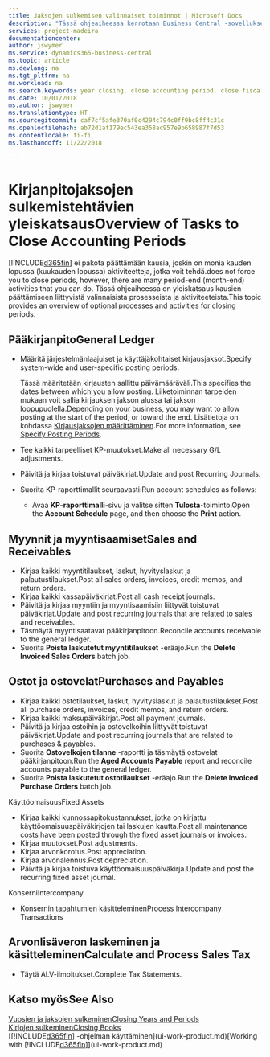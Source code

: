 ```yaml
---
title: Jaksojen sulkemisen valinnaiset toiminnot | Microsoft Docs
description: "Tässä ohjeaiheessa kerrotaan Business Central -sovelluksen kirjanpitojaksojen sulkemisen valinnaisista prosesseista ja toiminnoista."
services: project-madeira
documentationcenter: 
author: jswymer
ms.service: dynamics365-business-central
ms.topic: article
ms.devlang: na
ms.tgt_pltfrm: na
ms.workload: na
ms.search.keywords: year closing, close accounting period, close fiscal year, aging, creditor payments, vendor payments
ms.date: 10/01/2018
ms.author: jswymer
ms.translationtype: HT
ms.sourcegitcommit: caf7cf5afe370af0c4294c794c0ff9bc8ff4c31c
ms.openlocfilehash: ab72d1af179ec543ea358ac957e9b658987f7d53
ms.contentlocale: fi-fi
ms.lasthandoff: 11/22/2018

---
```

# <a name="overview-of-tasks-to-close-accounting-periods"></a><span data-ttu-id="b99d5-103">Kirjanpitojaksojen sulkemistehtävien yleiskatsaus</span><span class="sxs-lookup"><span data-stu-id="b99d5-103">Overview of Tasks to Close Accounting Periods</span></span>
[!INCLUDE[d365fin](includes/d365fin_md.md)] <span data-ttu-id="b99d5-104">ei pakota päättämään kausia, joskin on monia kauden lopussa (kuukauden lopussa) aktiviteetteja, jotka voit tehdä.</span><span class="sxs-lookup"><span data-stu-id="b99d5-104">does not force you to close periods, however, there are many period-end (month-end) activities that you can do.</span></span> <span data-ttu-id="b99d5-105">Tässä ohjeaiheessa on yleiskatsaus kausien päättämiseen liittyvistä valinnaisista prosesseista ja aktiviteeteista.</span><span class="sxs-lookup"><span data-stu-id="b99d5-105">This topic provides an overview of optional processes and activities for closing periods.</span></span>  

## <a name="general-ledger"></a><span data-ttu-id="b99d5-106">Pääkirjanpito</span><span class="sxs-lookup"><span data-stu-id="b99d5-106">General Ledger</span></span>
* <span data-ttu-id="b99d5-107">Määritä järjestelmänlaajuiset ja käyttäjäkohtaiset kirjausjaksot.</span><span class="sxs-lookup"><span data-stu-id="b99d5-107">Specify system-wide and user-specific posting periods.</span></span>  

    <span data-ttu-id="b99d5-108">Tässä määritetään kirjausten sallittu päivämääräväli.</span><span class="sxs-lookup"><span data-stu-id="b99d5-108">This specifies the dates between which you allow posting.</span></span> <span data-ttu-id="b99d5-109">Liiketoiminnan tarpeiden mukaan voit sallia kirjauksen jakson alussa tai jakson loppupuolella.</span><span class="sxs-lookup"><span data-stu-id="b99d5-109">Depending on your business, you may want to allow posting at the start of the period, or toward the end.</span></span> <span data-ttu-id="b99d5-110">Lisätietoja on kohdassa [Kirjausjaksojen määrittäminen](finance-how-specify-posting-periods.md).</span><span class="sxs-lookup"><span data-stu-id="b99d5-110">For more information, see [Specify Posting Periods](finance-how-specify-posting-periods.md).</span></span>  
* <span data-ttu-id="b99d5-111">Tee kaikki tarpeelliset KP-muutokset.</span><span class="sxs-lookup"><span data-stu-id="b99d5-111">Make all necessary G/L adjustments.</span></span>  
* <span data-ttu-id="b99d5-112">Päivitä ja kirjaa toistuvat päiväkirjat.</span><span class="sxs-lookup"><span data-stu-id="b99d5-112">Update and post Recurring Journals.</span></span>  
  <!--* Process Consolidations-->
* <span data-ttu-id="b99d5-113">Suorita KP-raporttimallit seuraavasti:</span><span class="sxs-lookup"><span data-stu-id="b99d5-113">Run account schedules as follows:</span></span>  
  * <span data-ttu-id="b99d5-114">Avaa **KP-raporttimalli**-sivu ja valitse sitten **Tulosta**-toiminto.</span><span class="sxs-lookup"><span data-stu-id="b99d5-114">Open the **Account Schedule** page, and then choose the **Print** action.</span></span>  

## <a name="sales-and-receivables"></a><span data-ttu-id="b99d5-115">Myynnit ja myyntisaamiset</span><span class="sxs-lookup"><span data-stu-id="b99d5-115">Sales and Receivables</span></span>
* <span data-ttu-id="b99d5-116">Kirjaa kaikki myyntitilaukset, laskut, hyvityslaskut ja palautustilaukset.</span><span class="sxs-lookup"><span data-stu-id="b99d5-116">Post all sales orders, invoices, credit memos, and return orders.</span></span>  
* <span data-ttu-id="b99d5-117">Kirjaa kaikki kassapäiväkirjat.</span><span class="sxs-lookup"><span data-stu-id="b99d5-117">Post all cash receipt journals.</span></span>  
* <span data-ttu-id="b99d5-118">Päivitä ja kirjaa myyntiin ja myyntisaamisiin liittyvät toistuvat päiväkirjat.</span><span class="sxs-lookup"><span data-stu-id="b99d5-118">Update and post recurring journals that are related to sales and receivables.</span></span>  
* <span data-ttu-id="b99d5-119">Täsmäytä myyntisaatavat pääkirjanpitoon.</span><span class="sxs-lookup"><span data-stu-id="b99d5-119">Reconcile accounts receivable to the general ledger.</span></span>  
* <span data-ttu-id="b99d5-120">Suorita **Poista laskutetut myyntitilaukset** -eräajo.</span><span class="sxs-lookup"><span data-stu-id="b99d5-120">Run the **Delete Invoiced Sales Orders** batch job.</span></span>  

## <a name="purchases-and-payables"></a><span data-ttu-id="b99d5-121">Ostot ja ostovelat</span><span class="sxs-lookup"><span data-stu-id="b99d5-121">Purchases and Payables</span></span>
* <span data-ttu-id="b99d5-122">Kirjaa kaikki ostotilaukset, laskut, hyvityslaskut ja palautustilaukset.</span><span class="sxs-lookup"><span data-stu-id="b99d5-122">Post all purchase orders, invoices, credit memos, and return orders.</span></span>  
* <span data-ttu-id="b99d5-123">Kirjaa kaikki maksupäiväkirjat.</span><span class="sxs-lookup"><span data-stu-id="b99d5-123">Post all payment journals.</span></span>  
* <span data-ttu-id="b99d5-124">Päivitä ja kirjaa ostoihin ja ostovelkoihin liittyvät toistuvat päiväkirjat.</span><span class="sxs-lookup"><span data-stu-id="b99d5-124">Update and post recurring journals that are related to purchases & payables.</span></span>  
* <span data-ttu-id="b99d5-125">Suorita **Ostovelkojen tilanne** -raportti ja täsmäytä ostovelat pääkirjanpitoon.</span><span class="sxs-lookup"><span data-stu-id="b99d5-125">Run the **Aged Accounts Payable** report and reconcile accounts payable to the general ledger.</span></span>  
* <span data-ttu-id="b99d5-126">Suorita **Poista laskutetut ostotilaukset** -eräajo.</span><span class="sxs-lookup"><span data-stu-id="b99d5-126">Run the **Delete Invoiced Purchase Orders** batch job.</span></span>  

<span data-ttu-id="b99d5-127">Käyttöomaisuus</span><span class="sxs-lookup"><span data-stu-id="b99d5-127">Fixed Assets</span></span>
* <span data-ttu-id="b99d5-128">Kirjaa kaikki kunnossapitokustannukset, jotka on kirjattu käyttöomaisuuspäiväkirjojen tai laskujen kautta.</span><span class="sxs-lookup"><span data-stu-id="b99d5-128">Post all maintenance costs have been posted through the fixed asset journals or invoices.</span></span>
* <span data-ttu-id="b99d5-129">Kirjaa muutokset.</span><span class="sxs-lookup"><span data-stu-id="b99d5-129">Post adjustments.</span></span>
* <span data-ttu-id="b99d5-130">Kirjaa arvonkorotus.</span><span class="sxs-lookup"><span data-stu-id="b99d5-130">Post appreciation.</span></span>
* <span data-ttu-id="b99d5-131">Kirjaa arvonalennus.</span><span class="sxs-lookup"><span data-stu-id="b99d5-131">Post depreciation.</span></span>
* <span data-ttu-id="b99d5-132">Päivitä ja kirjaa toistuva käyttöomaisuuspäiväkirja.</span><span class="sxs-lookup"><span data-stu-id="b99d5-132">Update and post the recurring fixed asset journal.</span></span>

<span data-ttu-id="b99d5-133">Konserni</span><span class="sxs-lookup"><span data-stu-id="b99d5-133">Intercompany</span></span>
* <span data-ttu-id="b99d5-134">Konsernin tapahtumien käsitteleminen</span><span class="sxs-lookup"><span data-stu-id="b99d5-134">Process Intercompany Transactions</span></span>

## <a name="calculate-and-process-sales-tax"></a><span data-ttu-id="b99d5-135">Arvonlisäveron laskeminen ja käsitteleminen</span><span class="sxs-lookup"><span data-stu-id="b99d5-135">Calculate and Process Sales Tax</span></span>
* <span data-ttu-id="b99d5-136">Täytä ALV-ilmoitukset.</span><span class="sxs-lookup"><span data-stu-id="b99d5-136">Complete Tax Statements.</span></span>  

## <a name="see-also"></a><span data-ttu-id="b99d5-137">Katso myös</span><span class="sxs-lookup"><span data-stu-id="b99d5-137">See Also</span></span>
[<span data-ttu-id="b99d5-138">Vuosien ja jaksojen sulkeminen</span><span class="sxs-lookup"><span data-stu-id="b99d5-138">Closing Years and Periods</span></span>](year-close-years-periods.md)  
[<span data-ttu-id="b99d5-139">Kirjojen sulkeminen</span><span class="sxs-lookup"><span data-stu-id="b99d5-139">Closing Books</span></span>](year-close-books.md)  
<span data-ttu-id="b99d5-140">[[!INCLUDE[d365fin](includes/d365fin_md.md)] -ohjelman käyttäminen](ui-work-product.md)</span><span class="sxs-lookup"><span data-stu-id="b99d5-140">[Working with [!INCLUDE[d365fin](includes/d365fin_md.md)]](ui-work-product.md)</span></span>

